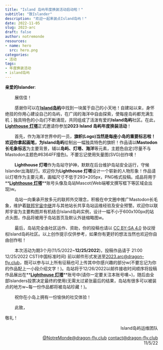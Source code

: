 ```yaml
---
title: "Island 岛屿年度换装活动启动啦！"
subtitle: "致Islander"
description: "欢迎一起来装点Island岛屿！"
date: 2022-11-05
slug: 2023-arc
draft: false
author: notremonde
resources:
- name: hero
  src: hero.png
categories:
- 活动
tags:
- 年度换装活动
- island岛屿
---
```



**亲爱的Islander**:

        展信佳！

        感谢你可以在[**Island岛屿**](https://mast.dragon-fly.club)中找到一块属于自己的小天地！自建站以来，身怀绝技的你用心建设自己的岛屿，在广阔的海洋中自由探索，使每座岛屿都充满生机；独具特色的小岛们不断涌现，共同组成了活泼有爱的**Island岛屿**社区。在此，[**Lighthouse 灯塔**](https://mast.dragon-fly.club/@NotreMonde)正式邀请你参加**2023 Island 岛屿年度换装活动**！

        首先，作为海洋世界中的一员，**旗帜(Logo)**当然是每座小岛的重要标志啦！欢迎你拿起画笔，为**Island岛屿**绘制出一幅独具特色的旗帜！作品请以**Mastodon长毛象标志**为主要背景，辅以**岛屿、灯塔、海洋**等元素，主题色自定(尽量不与Mastodon主题色#6364FF撞色)。不要忘记使用矢量图(SVG)创作噢！

        **Lighthouse 灯塔**作为岛站守护神，默默在后台维护岛站安全运行，守候Islander出海航行。欢迎你为**Lighthouse 灯塔**设计一个崭新的人物形象！作品请以灯塔作为主要元素，画幅尺寸不低于293×205px，PNG格式投稿。成品将用于**[**Lighthouse 灯塔**](https://mast.dragon-fly.club/@NotreMonde)**账号头像及岛站Mascot(Web端嘟文撰写框下等区域会出现)w。

        岛站一向秉承开放多元的联邦外交理念，积极在中文圈中推广Mastodon长毛象，维护着[联邦宇宙中继](https://relay.dragon-fly.club/)并与其他站长共享岛站运维经验及安全预警。欢迎你以联邦宇宙为主要构图并有机结合Island岛屿实例，设计一幅不小于600x100px的站点头图，作品将被用于岛站首页及默认外链缩略图w。

        最后，岛站完全由社区运作、资助，你的投稿也请以 [CC BY-SA 4.0](https://creativecommons.org/licenses/by-sa/4.0/) 协议授权Island岛屿社区。以上创作提示仅供参考，如果你有更好的想法当然也欢迎你自由创作啦！

        本次活动为期3个月(11/5/2022~**12/25/2022**)，投稿作品请于 21:00 12/25/2022 CST(中国标准时间) 前以邮件形式发送至[2023.arc@dragon-fly.club](mailto:2023.arc@dragon-fly.club)，既可以参与以上所有征稿也可上传其中你感兴趣的部分w(不要忘记为你的作品配上一小段介绍文字！)。岛站将于12/26/2022以邮件接收时间顺序将投稿作品展出在**[**Lighthouse 灯塔**](https://mast.dragon-fly.club/@NotreMonde)**账号中(请你一定要关注本账号噢~)，随后由全部Islanders投票决定最终的使用(无需太过紧张最后的结果，岛站有很多可以被装点的地方w~每一份作品都将被岛站珍藏！)。

        祝你在小岛上拥有一份愉快的社交体验！

        此致，

敬礼！

<div style="text-align:right">
Island岛屿运维团队

[@NotreMonde@dragon-fly.club](https://mast.dragon-fly.club/@NotreMonde)
[contact@dragon-fly.club](mailto:contact@dragon-fly.club)<br>
11/5/22
</div>